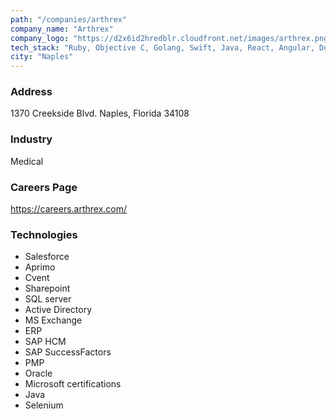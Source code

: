 ```yaml
---
path: "/companies/arthrex"
company_name: "Arthrex"
company_logo: "https://d2x6id2hredblr.cloudfront.net/images/arthrex.png"
tech_stack: "Ruby, Objective C, Golang, Swift, Java, React, Angular, Docker, React"
city: "Naples"
---
```


### Address

1370 Creekside Blvd. Naples, Florida 34108

### Industry

Medical

### Careers Page

https://careers.arthrex.com/

### Technologies

- Salesforce
- Aprimo  
- Cvent
- Sharepoint
- SQL server
- Active Directory
- MS Exchange
- ERP
- SAP HCM
- SAP SuccessFactors
- PMP
- Oracle
- Microsoft certifications 
- Java 
- Selenium 

